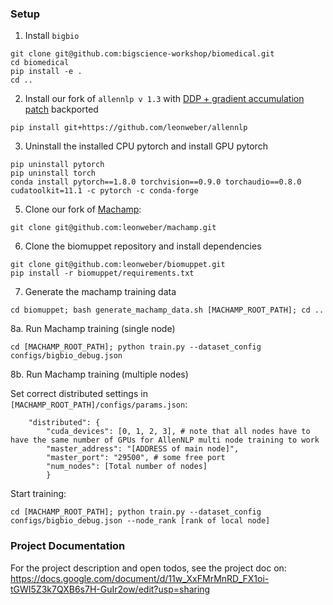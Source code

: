 ### Setup
1. Install `bigbio`
```
git clone git@github.com:bigscience-workshop/biomedical.git
cd biomedical
pip install -e .
cd ..
```
2. Install our fork of `allennlp v 1.3` with [DDP + gradient accumulation patch](https://github.com/allenai/allennlp/pull/5100) backported
```
pip install git+https://github.com/leonweber/allennlp
```
3. Uninstall the installed CPU pytorch and install GPU pytorch
```
pip uninstall pytorch
pip uninstall torch
conda install pytorch==1.8.0 torchvision==0.9.0 torchaudio==0.8.0 cudatoolkit=11.1 -c pytorch -c conda-forge
``` 
5. Clone our fork of [Machamp](https://github.com/machamp-nlp/machamp):
```
git clone git@github.com:leonweber/machamp.git
```
6. Clone the biomuppet repository and install dependencies
```
git clone git@github.com:leonweber/biomuppet.git
pip install -r biomuppet/requirements.txt
```
7. Generate the machamp training data
```
cd biomuppet; bash generate_machamp_data.sh [MACHAMP_ROOT_PATH]; cd ..
```
8a. Run Machamp training (single node)
```
cd [MACHAMP_ROOT_PATH]; python train.py --dataset_config configs/bigbio_debug.json
```
8b. Run Machamp training (multiple nodes)

Set correct distributed settings in `[MACHAMP_ROOT_PATH]/configs/params.json`:
```
    "distributed": {
        "cuda_devices": [0, 1, 2, 3], # note that all nodes have to have the same number of GPUs for AllenNLP multi node training to work
        "master_address": "[ADDRESS of main node]",
        "master_port": "29500", # some free port
        "num_nodes": [Total number of nodes]
        }
```

Start training:
```
cd [MACHAMP_ROOT_PATH]; python train.py --dataset_config configs/bigbio_debug.json --node_rank [rank of local node]
```

### Project Documentation
For the project description and open todos, see the project doc on:
https://docs.google.com/document/d/11w_XxFMrMnRD_FX1oi-tGWI5Z3k7QXB6s7H-GuIr2ow/edit?usp=sharing


